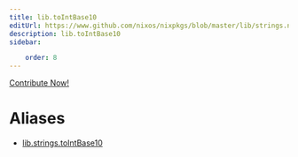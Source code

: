 ```yaml
---
title: lib.toIntBase10
editUrl: https://www.github.com/nixos/nixpkgs/blob/master/lib/strings.nix#L1402C17
description: lib.toIntBase10
sidebar:

    order: 8
---
```


<a href="https://www.github.com/nixos/nixpkgs/blob/master/lib/strings.nix#L1402C17">Contribute Now!</a>


# Aliases

- [lib.strings.toIntBase10](./reference/lib/strings/lib-strings-toIntBase10)


